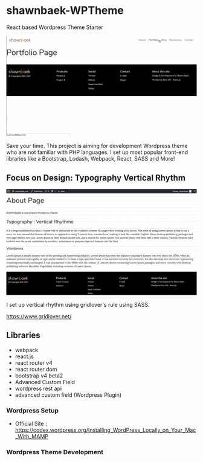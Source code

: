 # shawnbaek-WPTheme
React based Wordpress Theme Starter


![shawnbaek](./images/shawnbaek.gif)

Save your time. This project is aiming for development Wordpress theme who are not familiar with PHP languages. I set up most popular front-end libraries like a Bootstrap, Lodash, Webpack, React, SASS and More!


## Focus on Design: Typography Vertical Rhythm 
![shawnbaek](./images/typography.png)

I set up vertical rhythm using gridlover's rule using SASS.

https://www.gridlover.net/


## Libraries

* webpack 
* react.js
* react router v4
* react router dom
* bootstrap v4 beta2
* Advanced Custom Field
* wordpress rest api
* advanced custom field (Wordpress Plugin)

### Wordpress Setup

* Official Site : https://codex.wordpress.org/Installing_WordPress_Locally_on_Your_Mac_With_MAMP


### Wordpress Theme Development

